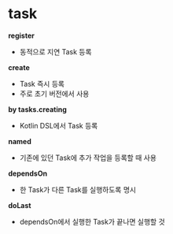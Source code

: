 # task

**register**

- 동적으로 지연 Task 등록

**create**

- Task 즉시 등록
- 주로 초기 버전에서 사용

**by tasks.creating**

- Kotlin DSL에서 Task 등록

**named**

- 기존에 있던 Task에 추가 작업을 등록할 때 사용

**dependsOn**

- 한 Task가 다른 Task를 실행하도록 명시

**doLast**

- dependsOn에서 실행한 Task가 끝나면 실행할 것